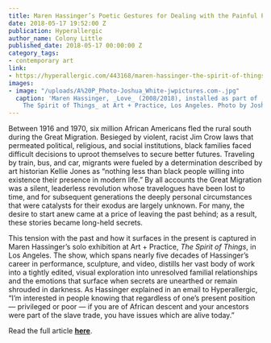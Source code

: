```yaml
---
title: Maren Hassinger’s Poetic Gestures for Dealing with the Painful Past and Present
date: 2018-05-17 19:52:00 Z
publication: Hyperallergic
author_name: Colony Little
published_date: 2018-05-17 00:00:00 Z
category_tags:
- contemporary art
link:
- https://hyperallergic.com/443168/maren-hassinger-the-spirit-of-things-art-practice/
images:
- image: "/uploads/A%20P_Photo-Joshua_White-jwpictures.com-.jpg"
  caption: 'Maren Hassinger, _Love_ (2008/2018), installed as part of _Maren Hassinger:
    The Spirit of Things_ at Art + Practice, Los Angeles. Photo by Joshua White)'
---
```


Between 1916 and 1970, six million African Americans fled the rural south during the Great Migration. Besieged by violent, racist Jim Crow laws that permeated political, religious, and social institutions, black families faced difficult decisions to uproot themselves to secure better futures. Traveling by train, bus, and car, migrants were fueled by a determination described by art historian Kellie Jones as “nothing less than black people willing into existence their presence in modern life.” By all accounts the Great Migration was a silent, leaderless revolution whose travelogues have been lost to time, and for subsequent generations the deeply personal circumstances that were catalysts for their exodus are largely unknown. For many, the desire to start anew came at a price of leaving the past behind; as a result, these stories became long-held secrets.

This tension with the past and how it surfaces in the present is captured in Maren Hassinger’s solo exhibition at Art + Practice, _The Spirit of Things_, in Los Angeles. The show, which spans nearly five decades of Hassinger’s career in performance, sculpture, and video, distills her vast body of work into a tightly edited, visual exploration into unresolved familial relationships and the emotions that surface when secrets are unearthed or remain shrouded in darkness. As Hassinger explained in an email to Hyperallergic, “I’m interested in people knowing that regardless of one’s present position — privileged or poor — if you are of African descent and your ancestors were part of the slave trade, you have issues which are alive today.”

Read the full article **[here](https://hyperallergic.com/443168/maren-hassinger-the-spirit-of-things-art-practice/)**.